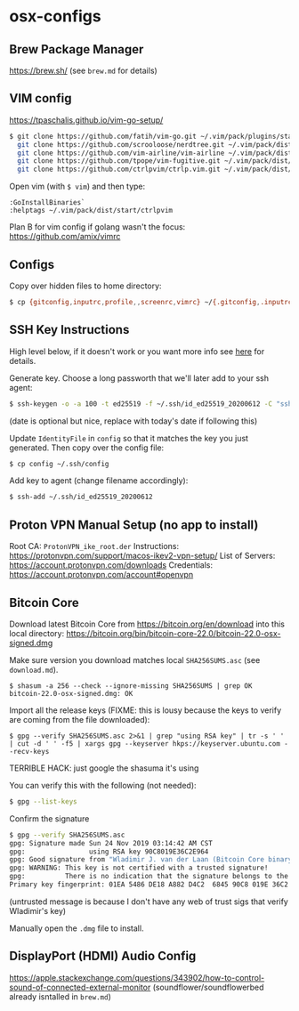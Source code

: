 # osx-configs

## Brew Package Manager
https://brew.sh/
(see `brew.md` for details)

## VIM config
https://tpaschalis.github.io/vim-go-setup/
```bash
$ git clone https://github.com/fatih/vim-go.git ~/.vim/pack/plugins/start/vim-go && \
  git clone https://github.com/scrooloose/nerdtree.git ~/.vim/pack/dist/start/nerdtree && \
  git clone https://github.com/vim-airline/vim-airline ~/.vim/pack/dist/start/vim-airline && \
  git clone https://github.com/tpope/vim-fugitive.git ~/.vim/pack/dist/start/vim-fugitive && \
  git clone https://github.com/ctrlpvim/ctrlp.vim.git ~/.vim/pack/dist/start/ctrlpvim
```
Open vim (with `$ vim`) and then type:
```
:GoInstallBinaries`
:helptags ~/.vim/pack/dist/start/ctrlpvim
```


Plan B for vim config if golang wasn't the focus:
https://github.com/amix/vimrc

## Configs

Copy over hidden files to home directory:
```bash
$ cp {gitconfig,inputrc,profile,,screenrc,vimrc} ~/{.gitconfig,.inputrc,.profile,.screenrc,.vimrc}
```

## SSH Key Instructions
High level below, if it doesn't work or you want more info see [here](https://medium.com/risan/upgrade-your-ssh-key-to-ed25519-c6e8d60d3c54) for details.

Generate key. Choose a long passworth that we'll later add to your ssh agent:
```bash
$ ssh-keygen -o -a 100 -t ed25519 -f ~/.ssh/id_ed25519_20200612 -C "ssh_key_ed25519_20200612@michaelflaxman.com"
```
(date is optional but nice, replace with today's date if following this)

Update `IdentityFile` in `config` so that it matches the key you just generated. Then copy over the config file:
```bash
$ cp config ~/.ssh/config
```

Add key to agent (change filename accordingly):
```bash
$ ssh-add ~/.ssh/id_ed25519_20200612
```

## Proton VPN Manual Setup (no app to install)
Root CA: `ProtonVPN_ike_root.der`
Instructions: https://protonvpn.com/support/macos-ikev2-vpn-setup/
List of Servers: https://account.protonvpn.com/downloads
Credentials: https://account.protonvpn.com/account#openvpn

## Bitcoin Core

Download latest Bitcoin Core from <https://bitcoin.org/en/download> into this local directory:
<https://bitcoin.org/bin/bitcoin-core-22.0/bitcoin-22.0-osx-signed.dmg>

Make sure version you download matches local `SHA256SUMS.asc` (see `download.md`).
```
$ shasum -a 256 --check --ignore-missing SHA256SUMS | grep OK
bitcoin-22.0-osx-signed.dmg: OK
```

Import all the release keys (FIXME: this is lousy because the keys to verify are coming from the file downloaded):
```
$ gpg --verify SHA256SUMS.asc 2>&1 | grep "using RSA key" | tr -s ' ' | cut -d ' ' -f5 | xargs gpg --keyserver hkps://keyserver.ubuntu.com --recv-keys
```
TERRIBLE HACK: just google the shasuma it's using

You can verify this with the following (not needed):
```bash
$ gpg --list-keys
```

Confirm the signature
```bash
$ gpg --verify SHA256SUMS.asc
gpg: Signature made Sun 24 Nov 2019 03:14:42 AM CST
gpg:                using RSA key 90C8019E36C2E964
gpg: Good signature from "Wladimir J. van der Laan (Bitcoin Core binary release signing key) <laanwj@gmail.com>" [unknown]
gpg: WARNING: This key is not certified with a trusted signature!
gpg:          There is no indication that the signature belongs to the owner.
Primary key fingerprint: 01EA 5486 DE18 A882 D4C2  6845 90C8 019E 36C2 E964
```
(untrusted message is because I don't have any web of trust sigs that verify Wladimir's key)

Manually open the `.dmg` file to install.

## DisplayPort (HDMI) Audio Config
https://apple.stackexchange.com/questions/343902/how-to-control-sound-of-connected-external-monitor
(soundflower/soundflowerbed already isntalled in `brew.md`)
